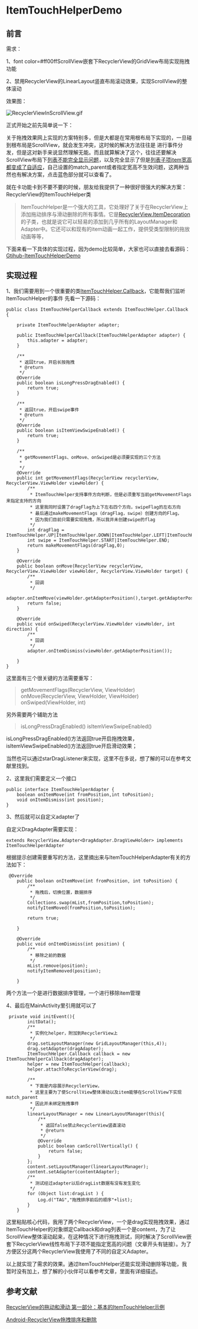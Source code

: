 # ItemTouchHelperDemo
## 前言
需求：

1、font color=#ff00ffScrollView嵌套下RecyclerView的GridView布局实现拖拽功能

2、禁用RecyclerView的LinearLayout竖直布局滚动效果，实现ScrollView的整体滚动

效果图：

![RecyclerViewInScrollView.gif](http://upload-images.jianshu.io/upload_images/2288127-0535496cc9f590be.gif?imageMogr2/auto-orient/strip)



正式开始之前先简单说一下：

关于拖拽效果网上实现的方案特别多，但是大都是在常用根布局下实现的，一旦碰到根布局是ScrollView，就会发生冲突，这时候的解决方法往往是
进行事件分发，但是这对新手来说显然理解无能。而且就算解决了这个，往往还要解决ScrollView布局下[列表不能完全显示问题](http://coderfan.com/2016/09/03/ListViewInScrollView/)，以及完全显示了但是[列表子项item宽高都变成了自适应](http://coderfan.com/2016/09/07/list-item-in-scroll-not-match-parent/)，自己设置的match_parent或者指定宽高不生效问题，这两种当然也有解决方案，点击蓝色部分就可以查看了。

就在卡功能卡到不要不要的时候，朋友给我提供了一种很好很强大的解决方案：RecyclerView的ItemTouchHelper类

> ItemTouchHelper是一个强大的工具，它处理好了关于在RecyclerView上添加拖动排序与滑动删除的所有事情。它是[RecyclerView.ItemDecoration](https://developer.android.com/reference/android/support/v7/widget/RecyclerView.ItemDecoration.html)的子类，也就是说它可以轻易的添加到几乎所有的LayoutManager和Adapter中。它还可以和现有的item动画一起工作，提供受类型限制的拖放动画等等，

下面来看一下具体的实现过程，因为demo比较简单，大家也可以直接去看源码：[Gtihub-ItemTouchHelperDemo](https://github.com/fanKarl/ItemTouchHelperDemo)

## 实现过程
1、我们需要用到一个很重要的类[ItemTouchHelper.Callback](https://developer.android.com/reference/android/support/v7/widget/helper/ItemTouchHelper.Callback.html)，它能帮我们监听ItemTouchHelper的事件
先看一下源码：
```
public class ItemTouchHelperCallback extends ItemTouchHelper.Callback {

    private ItemTouchHelperAdapter adapter;

    public ItemTouchHelperCallback(ItemTouchHelperAdapter adapter) {
        this.adapter = adapter;
    }

    /**
     * 返回true，开启长按拖拽
     * @return
     */
    @Override
    public boolean isLongPressDragEnabled() {
        return true;
    }

    /**
     * 返回true，开启swipe事件
     * @return
     */
    @Override
    public boolean isItemViewSwipeEnabled() {
        return true;
    }

    /**
     * getMovementFlags、onMove、onSwiped是必须要实现的三个方法
     *
     */
    @Override
    public int getMovementFlags(RecyclerView recyclerView, RecyclerView.ViewHolder viewHolder) {
        /**
         * ItemTouchHelper支持事件方向判断，但是必须重写当前getMovementFlags来指定支持的方向
         * 这里我同时设置了dragFlag为上下左右四个方向，swipeFlag的左右方向
         * 最后通过makeMovementFlags（dragFlag，swipe）创建方向的Flag，
         * 因为我们目前只需要实现拖拽，所以我并未创建swipe的flag
         */
        int dragFlag = ItemTouchHelper.UP|ItemTouchHelper.DOWN|ItemTouchHelper.LEFT|ItemTouchHelper.RIGHT;
        int swipe = ItemTouchHelper.START|ItemTouchHelper.END;
        return makeMovementFlags(dragFlag,0);
    }

    @Override
    public boolean onMove(RecyclerView recyclerView, RecyclerView.ViewHolder viewHolder, RecyclerView.ViewHolder target) {
        /**
         * 回调
         */
        adapter.onItemMove(viewHolder.getAdapterPosition(),target.getAdapterPosition());
        return false;
    }

    @Override
    public void onSwiped(RecyclerView.ViewHolder viewHolder, int direction) {
        /**
         * 回调
         */
        adapter.onItemDismiss(viewHolder.getAdapterPosition());

    }
}

```
这里面有三个很关键的方法需要重写：
  
> getMovementFlags(RecyclerView, ViewHolder)
> onMove(RecyclerView, ViewHolder, ViewHolder)
> onSwiped(ViewHolder, int)

另外需要两个辅助方法

>isLongPressDragEnabled()
>isItemViewSwipeEnabled()

isLongPressDragEnabled()方法返回true开启拖拽效果，isItemViewSwipeEnabled()方法返回true开启滑动效果；

当然也可以通过starDragListener来实现，这里不在多说，想了解的可以在参考文献里找到。

2、这里我们需要定义一个接口
```
public interface ItemTouchHelperAdapter {
    boolean onItemMove(int fromPosition,int toPosition);
    void onItemDismiss(int position);
}
```

3、然后就可以自定义adapter了

自定义DragAdapter需要实现：

```
extends RecyclerView.Adapter<DragAdapter.DragViewHolder> implements ItemTouchHelperAdapter 
```
根据提示创建需要重写的方法，这里摘出来与ItemTouchHelperAdapter有关的方法如下：
```
 @Override
    public boolean onItemMove(int fromPosition, int toPosition) {
        /**
         * 拖拽后，切换位置，数据排序
         */
        Collections.swap(mList,fromPosition,toPosition);
        notifyItemMoved(fromPosition,toPosition);

        return true;

    }

    @Override
    public void onItemDismiss(int position) {
        /**
         * 移除之前的数据
         */
        mList.remove(position);
        notifyItemRemoved(position);

    }
```
两个方法一个是进行数据排序管理，一个进行移除item管理

4、最后在MainActivity里引用就可以了

```
 private void initEvent(){
        initData();
        /**
         * 实例化helper，附加到RecyclerView上
         */
        drag.setLayoutManager(new GridLayoutManager(this,4));
        drag.setAdapter(dragAdapter);
        ItemTouchHelper.Callback callback = new ItemTouchHelperCallback(dragAdapter);
        helper = new ItemTouchHelper(callback);
        helper.attachToRecyclerView(drag);

        /**
         * 下面是内容展示RecyclerView，
         * 这里主要为了使ScrollView整体滑动以及item能够在ScrollView下实现match_parent
         * 因此并未绑定拖拽事件
         */
        linearLayoutManager = new LinearLayoutManager(this){
            /**
             * 返回false禁止RecyclerView竖直滚动
             * @return
             */
            @Override
            public boolean canScrollVertically() {
                return false;
            }
        };
        content.setLayoutManager(linearLayoutManager);
        content.setAdapter(contentAdapter);
        /**
         * 测试经过adapter以后dragList数据有没有发生变化
         */
        for (Object list:dragList ) {
            Log.d("TAG","拖拽排序前后的顺序"+list);
        }
    }
```
这里粘贴核心代码，我用了两个RecyclerView，一个是drag实现拖拽效果，通过ItemTouchHelper的对象绑定Callback和drag列表一个是content，为了让ScrollView整体滚动起来，在这种情况下进行拖拽测试，同时解决了ScrollView嵌套下RecyclerView线性布局下子项不能指定宽高的问题（文章开头有链接）。为了方便区分这两个RecyclerView我使用了不同的自定义Adapter。

以上就实现了需求的效果。通过ItemTouchHelper还能实现滑动删除等功能，我暂时没有加上，想了解的小伙伴可以看参考文章，里面有详细描述。


## 参考文献
[RecyclerView的拖动和滑动 第一部分：基本的ItemTouchHelper示例](http://www.jcodecraeer.com/a/anzhuokaifa/androidkaifa/2015/0630/3123.html)

[Android-RecyclerView拖拽排序和删除](http://www.jianshu.com/p/fd67184f1aa2/comments/4070281#comment-4070281)
